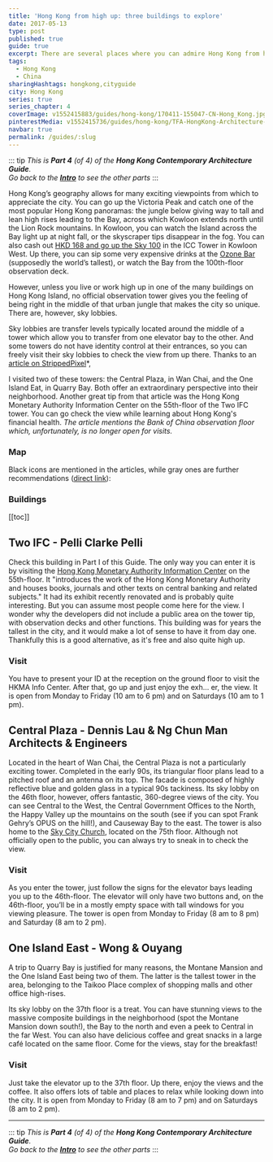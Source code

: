 ```yaml
---
title: 'Hong Kong from high up: three buildings to explore'
date: 2017-05-13
type: post
published: true
guide: true
excerpt: There are several places where you can admire Hong Kong from high up, and these three buildings offer free alternatives to the expensive observation decks.
tags:
  - Hong Kong
  - China
sharingHashtags: hongkong,cityguide
city: Hong Kong
series: true
series_chapter: 4
coverImage: v1552415883/guides/hong-kong/170411-155047-CN-Hong_Kong.jpg
pinterestMedia: v1552415736/guides/hong-kong/TFA-HongKong-Architecture-Guide.jpg
navbar: true
permalink: /guides/:slug
---
```


::: tip
_This is **Part 4** (of 4) of the **Hong Kong Contemporary Architecture Guide**._  
_Go back to the [**Intro**](./hong-kong.md) to see the other parts_
:::

Hong Kong’s geography allows for many exciting viewpoints from which to appreciate the city. You can go up the Victoria Peak and catch one of the most popular Hong Kong panoramas: the jungle below giving way to tall and lean high rises leading to the Bay, across which Kowloon extends north until the Lion Rock mountains. In Kowloon, you can watch the Island across the Bay light up at night fall, or the skyscraper tips disappear in the fog. You can also cash out [HKD 168 and go up the Sky 100](http://sky100.com.hk/ticket-information/) in the ICC Tower in Kowloon West. Up there, you can sip some very expensive drinks at the [Ozone Bar](http://www.ritzcarlton.com/en/hotels/china/hong-kong/dining/ozone) (supposedly the world’s tallest), or watch the Bay from the 100th-floor observation deck.

However, unless you live or work high up in one of the many buildings on Hong Kong Island, no official observation tower gives you the feeling of being right in the middle of that urban jungle that makes the city so unique. There are, however, sky lobbies.

Sky lobbies are transfer levels typically located around the middle of a tower which allow you to transfer from one elevator bay to the other. And some towers do not have identity control at their entrances, so you can freely visit their sky lobbies to check the view from up there. Thanks to an [article on StrippedPixel](http://www.strippedpixel.com/free-hong-kong-skyscraper-views/)\*,

I visited two of these towers: the Central Plaza, in Wan Chai, and the One Island Eat, in Quarry Bay. Both offer an extraordinary perspective into their neighborhood. Another great tip from that article was the Hong Kong Monetary Authority Information Center on the 55th-floor of the Two IFC tower. You can go check the view while learning about Hong Kong's financial health. _The article mentions the Bank of China observation floor which, unfortunately, is no longer open for visits._

### Map

Black icons are mentioned in the articles, while gray ones are further recommendations ([direct link](https://drive.google.com/open?id=1KleEl3wbUv3MlmvH_Rln-BdURuA&usp=sharing)):

<guide-map map='https://www.google.com/maps/d/u/1/embed?mid=1KleEl3wbUv3MlmvH_Rln-BdURuA' />

### Buildings

[[toc]]

## Two IFC - Pelli Clarke Pelli

<captioned-image alt="Two IFC" caption="Two IFC" imgFile="v1552415877/guides/hong-kong/170409-225314-CN-Hong_Kong.jpg" />

Check this building in Part I of this Guide. The only way you can enter it is by visiting the [Hong Kong Monetary Authority Information Center](http://www.hkma.gov.hk/eng/about-the-hkma/hkma-information-centre/hkma-information-centre.shtml) on the 55th-floor. It "introduces the work of the Hong Kong Monetary Authority and houses books, journals and other texts on central banking and related subjects." It had its exhibit recently renovated and is probably quite interesting. But you can assume most people come here for the view. I wonder why the developers did not include a public area on the tower tip, with observation decks and other functions. This building was for years the tallest in the city, and it would make a lot of sense to have it from day one. Thankfully this is a good alternative, as it's free and also quite high up.

<captioned-image alt="The view from HKMA" caption="The view from HKMA" imgFile="v1552415870/guides/hong-kong/1f09599d80147d34a1fa99fa8cf68c12.jpg" />

### Visit

You have to present your ID at the reception on the ground floor to visit the HKMA Info Center. After that, go up and just enjoy the exh… er, the view. It is open from Monday to Friday (10 am to 6 pm) and on Saturdays (10 am to 1 pm).

<building-info-container id=40 />

## Central Plaza - Dennis Lau & Ng Chun Man Architects & Engineers

<captioned-image alt="The Central Plaza standing tallest in Wan Chai" caption="The Central Plaza standing tallest in Wan Chai" imgFile="v1552415881/guides/hong-kong/170411-161157-CN-Hong_Kong.jpg" />

Located in the heart of Wan Chai, the Central Plaza is not a particularly exciting tower. Completed in the early 90s, its triangular floor plans lead to a pitched roof and an antenna on its top. The facade is composed of highly reflective blue and golden glass in a typical 90s tackiness. Its sky lobby on the 46th floor, however, offers fantastic, 360-degree views of the city. You can see Central to the West, the Central Government Offices to the North, the Happy Valley up the mountains on the south (see if you can spot Frank Gehry’s OPUS on the hill!), and Causeway Bay to the east. The tower is also home to the [Sky City Church](http://skycitychurch.com), located on the 75th floor. Although not officially open to the public, you can always try to sneak in to check the view.

<captioned-image alt="Central Plaza Sky Lobby" caption="Central Plaza Sky Lobby" imgFile="v1552415875/guides/hong-kong/170411-154740-CN-Hong_Kong.jpg" />

<image-tiles tiles="1x2" :imgs="[{src:'v1552415879/guides/hong-kong/170411-155313-CN-Hong_Kong.jpg', caption:'', alt:'View from Central Plaza'},{src:'v1552415883/guides/hong-kong/170411-155047-CN-Hong_Kong.jpg', caption:'', alt:'View from Central Plaza'}]" />

### Visit

As you enter the tower, just follow the signs for the elevator bays leading you up to the 46th-floor. The elevator will only have two buttons and, on the 46th-floor, you’ll be in a mostly empty space with tall windows for you viewing pleasure. The tower is open from Monday to Friday (8 am to 8 pm) and Saturday (8 am to 2 pm).

<building-info-container id=51 />

## One Island East - Wong & Ouyang

<captioned-image alt="One Island East tower" caption="One Island East tower" imgFile="v1552415884/guides/hong-kong/170412-095009-CN-Hong_Kong.jpg" />

A trip to Quarry Bay is justified for many reasons, the Montane Mansion and the One Island East being two of them. The latter is the tallest tower in the area, belonging to the Taikoo Place complex of shopping malls and other office high-rises.

<image-tiles tiles="1x2" :imgs="[{src:'v1552415886/guides/hong-kong/170412-093835-CN-Hong_Kong.jpg', caption:'', alt:'One Island East tower Sky Lobby'},{src:'v1552415887/guides/hong-kong/170412-093915-CN-Hong_Kong.jpg', caption:'', alt:'One Island East tower Sky Lobby'}]" />

Its sky lobby on the 37th floor is a treat. You can have stunning views to the massive composite buildings in the neighborhood (spot the Montane Mansion down south!), the Bay to the north and even a peek to Central in the far West. You can also have delicious coffee and great snacks in a large café located on the same floor. Come for the views, stay for the breakfast!

<image-tiles tiles="1x2" :imgs="[{src:'v1552415885/guides/hong-kong/170412-093745-CN-Hong_Kong.jpg', caption:'', alt:'View from the One Island East tower'},{src:'v1552415881/guides/hong-kong/170412-093238-CN-Hong_Kong.jpg', caption:'', alt:'View from the One Island East tower'}]" />

### Visit

Just take the elevator up to the 37th floor. Up there, enjoy the views and the coffee. It also offers lots of table and places to relax while looking down into the city. It is open from Monday to Friday (8 am to 7 pm) and on Saturdays (8 am to 2 pm).

<building-info-container id=52 />

---

::: tip
_This is **Part 4** (of 4) of the **Hong Kong Contemporary Architecture Guide**._  
_Go back to the [**Intro**](./hong-kong.md) to see the other parts_
:::
